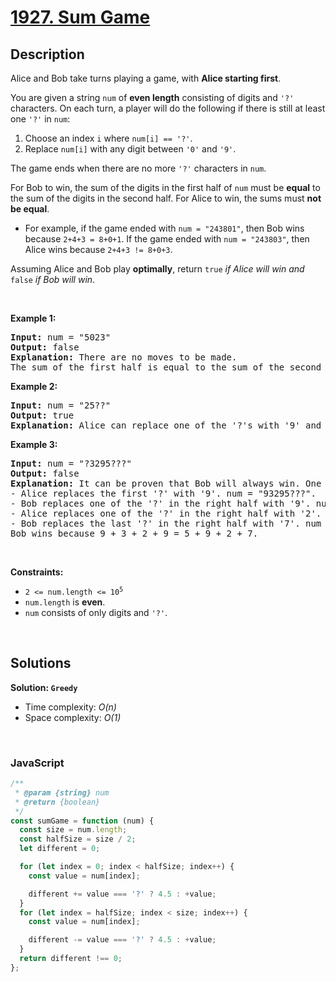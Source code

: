 # [1927. Sum Game](https://leetcode.com/problems/sum-game)

## Description

<div class="elfjS" data-track-load="description_content"><p>Alice and Bob take turns playing a game, with <strong>Alice</strong><strong>&nbsp;starting first</strong>.</p>

<p>You are given a string <code>num</code> of <strong>even length</strong> consisting of digits and <code>'?'</code> characters. On each turn, a player will do the following if there is still at least one <code>'?'</code> in <code>num</code>:</p>

<ol>
	<li>Choose an index <code>i</code> where <code>num[i] == '?'</code>.</li>
	<li>Replace <code>num[i]</code> with any digit between <code>'0'</code> and <code>'9'</code>.</li>
</ol>

<p>The game ends when there are no more <code>'?'</code> characters in <code>num</code>.</p>

<p>For Bob&nbsp;to win, the sum of the digits in the first half of <code>num</code> must be <strong>equal</strong> to the sum of the digits in the second half. For Alice&nbsp;to win, the sums must <strong>not be equal</strong>.</p>

<ul>
	<li>For example, if the game ended with <code>num = "243801"</code>, then Bob&nbsp;wins because <code>2+4+3 = 8+0+1</code>. If the game ended with <code>num = "243803"</code>, then Alice&nbsp;wins because <code>2+4+3 != 8+0+3</code>.</li>
</ul>

<p>Assuming Alice and Bob play <strong>optimally</strong>, return <code>true</code> <em>if Alice will win and </em><code>false</code> <em>if Bob will win</em>.</p>

<p>&nbsp;</p>
<p><strong class="example">Example 1:</strong></p>

<pre><strong>Input:</strong> num = "5023"
<strong>Output:</strong> false
<strong>Explanation:</strong> There are no moves to be made.
The sum of the first half is equal to the sum of the second half: 5 + 0 = 2 + 3.
</pre>

<p><strong class="example">Example 2:</strong></p>

<pre><strong>Input:</strong> num = "25??"
<strong>Output:</strong> true
<strong>Explanation: </strong>Alice can replace one of the '?'s with '9' and it will be impossible for Bob to make the sums equal.
</pre>

<p><strong class="example">Example 3:</strong></p>

<pre><strong>Input:</strong> num = "?3295???"
<strong>Output:</strong> false
<strong>Explanation:</strong> It can be proven that Bob will always win. One possible outcome is:
- Alice replaces the first '?' with '9'. num = "93295???".
- Bob replaces one of the '?' in the right half with '9'. num = "932959??".
- Alice replaces one of the '?' in the right half with '2'. num = "9329592?".
- Bob replaces the last '?' in the right half with '7'. num = "93295927".
Bob wins because 9 + 3 + 2 + 9 = 5 + 9 + 2 + 7.
</pre>

<p>&nbsp;</p>
<p><strong>Constraints:</strong></p>

<ul>
	<li><code>2 &lt;= num.length &lt;= 10<sup>5</sup></code></li>
	<li><code>num.length</code> is <strong>even</strong>.</li>
	<li><code>num</code> consists of only digits and <code>'?'</code>.</li>
</ul>
</div>

<p>&nbsp;</p>

## Solutions

**Solution: `Greedy`**

- Time complexity: <em>O(n)</em>
- Space complexity: <em>O(1)</em>

<p>&nbsp;</p>

### **JavaScript**

```js
/**
 * @param {string} num
 * @return {boolean}
 */
const sumGame = function (num) {
  const size = num.length;
  const halfSize = size / 2;
  let different = 0;

  for (let index = 0; index < halfSize; index++) {
    const value = num[index];

    different += value === '?' ? 4.5 : +value;
  }
  for (let index = halfSize; index < size; index++) {
    const value = num[index];

    different -= value === '?' ? 4.5 : +value;
  }
  return different !== 0;
};
```
